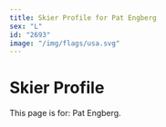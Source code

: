 ```yaml
---
title: Skier Profile for Pat Engberg
sex: "L"
id: "2693"
image: "/img/flags/usa.svg" 
---
```


# Skier Profile

This page is for: Pat Engberg.
    